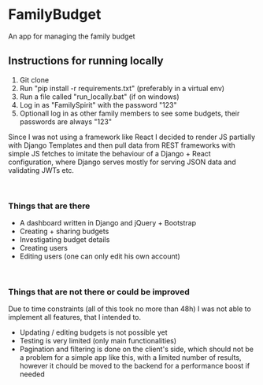 # FamilyBudget

An app for managing the family budget


<h2>Instructions for running locally</h2>
<ol style="bullet-style: none;">
  <li>Git clone</li>
  <li>Run "pip install -r requirements.txt" (preferably in a virtual env)</li>
  <li>Run a file called "run_locally.bat" (if on windows)</li>
  <li>Log in as "FamilySpirit" with the password "123"</li>
  <li>Optionall log in as other family members to see some budgets, their passwords are always "123"</li>
</ol>
<p>Since I was not using a framework like React I decided to render JS partially with Django Templates and then pull data from REST frameworks with simple JS fetches
to imitate the behaviour of a Django + React configuration, where Django serves mostly for serving JSON data and validating JWTs etc.</p>
<br>
<h3>Things that are there</h3>

<ul>
  <li>A dashboard written in Django and jQuery + Bootstrap</li>
  <li>Creating + sharing budgets</li>
  <li>Investigating budget details</li>
  <li>Creating users</li>
  <li>Editing users (one can only edit his own account)</li>
</ul>
<br>
<h3>Things that are not there or could be improved</h3>
<p>Due to time constraints (all of this took no more than 48h) I was not able to implement all features, that I intended to.</p>
<ul>
  <li>Updating / editing budgets is not possible yet</li>
  <li>Testing is very limited (only main functionalities)</li>
  <li>Pagination and filtering is done on the client's side, which should not be a problem for a simple app like this, with a limited number of results, however it chould be moved to the backend for a performance boost if needed</li>
</ul>
